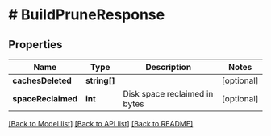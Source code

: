 # # BuildPruneResponse

## Properties

Name | Type | Description | Notes
------------ | ------------- | ------------- | -------------
**cachesDeleted** | **string[]** |  | [optional] 
**spaceReclaimed** | **int** | Disk space reclaimed in bytes | [optional] 

[[Back to Model list]](../../README.md#documentation-for-models) [[Back to API list]](../../README.md#documentation-for-api-endpoints) [[Back to README]](../../README.md)


